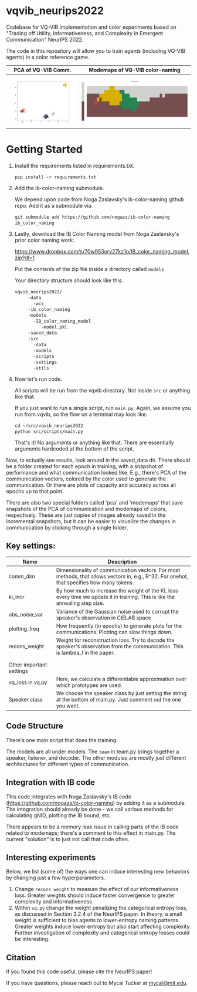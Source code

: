 # vqvib_neurips2022
Codebase for VQ-VIB implementation and color experiments based on "Trading off Utility, Informativeness, and Complexity in Emergent Communication" NeurIPS 2022.

The code in this repository will allow you to train agents (including VQ-VIB agents) in a color reference game.

|                             PCA of VQ-VIB Comm.                              |                        Modemaps of VQ-VIB color-naming                        |
|:----------------------------------------------------------------------------:|:-----------------------------------------------------------------------------:|
| ![alt text](saved_data/comm_pca.gif "Visualization of VQ-VIB communication") | ![alt text](saved_data/modemap.gif "Visualization of VQ-VIB color mode maps") |

# Getting Started

1. Install the requirements listed in requirements.txt.

    ```
    pip install -r requirements.txt
    ```

2. Add the ib-color-naming submodule.

    We depend upon code from Noga Zaslavsky's ib-color-naming github repo. Add it as a submodule via:
    
    ```
    git submodule add https://github.com/nogazs/ib-color-naming ib_color_naming
    ```

3. Lastly, download the IB Color Naming model from Noga Zaslavsky's prior color naming work:

    https://www.dropbox.com/s/70w953orv27kz1o/IB_color_naming_model.zip?dl=1

   Put the contents of the zip file inside a directory called ``models``

    Your directory structure should look like this:
    
    ```
    vqvib_neurips2022/
         -data
           -wcs
         -ib_color_naming
         -models
           -IB_color_naming_model
              -model.pkl
         -saved_data
         -src
           -data
           -models
           -scripts
           -settings
           -utils
    ```

4. Now let's run code. 

    All scripts will be run from the vqvib directory. Not inside ``src`` or anything like that.
    
    If you just want to run a single script, run ``main.py``. Again, we assume you run from vqvib, so the flow on a terminal may look like:
    
    ```
    cd ~/src/vqvib_neurips2022
    python src/scripts/main.py
    ```
    
    That's it! No arguments or anything like that.
    There are essentially arguments hardcoded at the bottom of the script.

Now, to actually see results, look around in the saved_data dir.
There should be a folder created for each epoch in training, with a snapshot of performance and what communication looked like.
E.g., there's PCA of the communication vectors, colored by the color used to generate the communication.
Or there are plots of capacity and accuracy across all epochs up to that point.

There are also two special folders called 'pca' and 'modemaps' that save snapshots of the PCA of communication and modemaps of colors, respectively.
These are just copies of images already saved in the incremental snapshots, but it can be easier to visualize the changes in communication by clicking through a single folder.

## Key settings:
| Name                     | Description                                                                                                                                |
|--------------------------|--------------------------------------------------------------------------------------------------------------------------------------------|
| comm_dim                 | Dimensionality of communication vectors. For most methods, that allows vectors in, e.g., R^32. For onehot, that specifies how many tokens. |
| kl_incr                  | By how much to increase the weight of the KL loss every time we update it in training. This is like the annealing step size.               |                                                                                                                                  |
| obs_noise_var            | Variance of the Gaussian noise used to corrupt the speaker's observation in CIELAB space                                                   |
| plotting_freq            | How frequently (in epochs) to generate plots for the communications. Plotting can slow things down.                                        |
| recons_weight            | Weight for reconstruction loss. Try to decode the speaker's observation from the communication. This is lambda_I in the paper.             |
|                          |                                                                                                                                            |
|                          |                                                                                                                                            |
| Other important settings |                                                                                                                                            |
| vq_loss in vq.py         | Here, we calculate a differentiable approximation over which prototypes are used.                                                          |
| Speaker class            | We choose the speaker class by just setting the string at the bottom of main.py. Just comment out the one you want.                        |

## Code Structure

There's one main script that does the training.

The models are all under models. The ``team`` in team.py brings together a speaker, listener, and decoder.
The other modules are mostly just different architectures for different types of communication.


## Integration with IB code
This code integrates with Noga Zaslavsky's IB code (https://github.com/nogazs/ib-color-naming) by adding it as a submodule.
The integration should already be done - we call various methods for calculating gNID, plotting the IB bound, etc.

There appears to be a memory leak issue in calling parts of the IB code related to modemaps; there's a comment to this effect in main.py.
The current "solution" is to just not call that code often.

## Interesting experiments
Below, we list (some of) the ways one can induce interesting new behaviors by changing just a few hyperparameters.

1) Change ``recons_weight`` to measure the effect of our informativeness loss. Greater weights should induce faster convergence to greater complexity and informativeness.
2) Within ``vq.py`` change the weight penalizing the categorical entropy loss, as discussed in Section 3.2.4 of the NeurIPS paper. In theory, a small weight is sufficient to bias agents to lower-entropy naming patterns. Greater weights induce lower entropy but also start affecting complexity. Further investigation of complexity and categorical entropy losses could be interesting.

## Citation

If you found this code useful, please cite the NeurIPS paper!

If you have questions, please reach out to Mycal Tucker at mycal@mit.edu.

